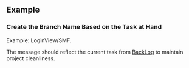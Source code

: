 <h2>Example</h2>

<h3>Create the Branch Name Based on the Task at Hand</h3>
<p>
    Example: LoginView/SMF.
</p>
<p>
    The message should reflect the current task from <a href="https://github.com/users/NoentBerisha/projects/1/views/1">BackLog</a> to maintain project cleanliness.
</p>
